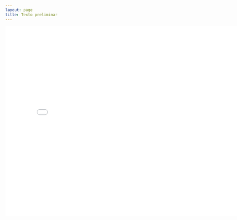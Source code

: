 ```yaml
---
layout: page
title: Texto preliminar
---
```


<div class="embed-responsive embed-responsive-16by9">
<iframe src="output-Frontmatter.html"  height="600" width="800" style="border:none;" title="Clase no 1"></iframe>
</div>
